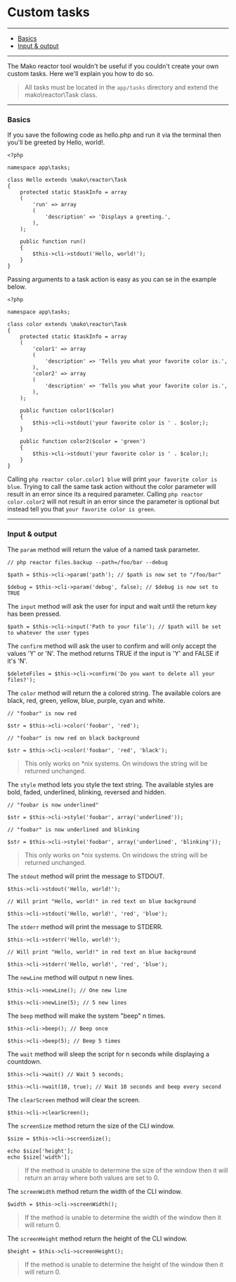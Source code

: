 # Custom tasks

--------------------------------------------------------

* [Basics](#usage)
* [Input & output](#input_and_output)

--------------------------------------------------------

The Mako reactor tool wouldn't be useful if you couldn't create your own custom tasks. Here we'll explain you how to do so.

> All tasks must be located in the ```app/tasks``` directory and extend the mako\reactor\Task class.

--------------------------------------------------------

<a id="usage"></a>

### Basics

If you save the following code as hello.php and run it via the terminal then you'll be greeted by Hello, world!.

	<?php

	namespace app\tasks;

	class Hello extends \mako\reactor\Task
	{
		protected static $taskInfo = array
		(
			'run' => array
			(
				'description' => 'Displays a greeting.',
			),
		);
		
		public function run()
		{
			$this->cli->stdout('Hello, world!');
		}
	}

Passing arguments to a task action is easy as you can se in the example below.

	<?php

	namespace app\tasks;

	class color extends \mako\reactor\Task
	{
		protected static $taskInfo = array
		(
			'color1' => array
			(
				'description' => 'Tells you what your favorite color is.',
			),
			'color2' => array
			(
				'description' => 'Tells you what your favorite color is.',
			),
		);

		public function color1($color)
		{
			$this->cli->stdout('your favorite color is ' . $color;);
		}

		public function color2($color = 'green')
		{
			$this->cli->stdout('your favorite color is ' . $color;);
		}
	}

Calling ```php reactor color.color1 blue``` will print ```your favorite color is blue```. Trying to call the same task action without the color parameter will result in an error since its a required parameter. Calling ```php reactor color.color2``` will not result in an error since the parameter is optional but instead tell you that ```your favorite color is green```.

--------------------------------------------------------

<a id="input_and_output"></a>

### Input & output

The ```param``` method will return the value of a named task parameter.

	// php reactor files.backup --path=/foo/bar --debug

	$path = $this->cli->param('path'); // $path is now set to "/foo/bar"

	$debug = $this->cli->param('debug', false); // $debug is now set to TRUE

The ```input``` method will ask the user for input and wait until the return key has been pressed.

	$path = $this->cli->input('Path to your file'); // $path will be set to whatever the user types

The ```confirm``` method will ask the user to confirm and will only accept the values 'Y' or 'N'. The method returns TRUE if the input is 'Y' and FALSE if it's 'N'.

	$deleteFiles = $this->cli->confirm('Do you want to delete all your files?');

The ```color``` method will return the a colored string. The available colors are black, red, green, yellow, blue, purple, cyan and white.

	// "foobar" is now red

	$str = $this->cli->color('foobar', 'red');

	// "foobar" is now red on black background

	$str = $this->cli->color('foobar', 'red', 'black');

> This only works on *nix systems. On windows the string will be returned unchanged.

The ```style``` method lets you style the text string. The available styles are bold, faded, underlined, blinking, reversed and hidden.

	// "foobar is now underlined"

	$str = $this->cli->style('foobar', array('underlined'));

	// "foobar" is now underlined and blinking

	$str = $this->cli->style('foobar', array('underlined', 'blinking'));

> This only works on *nix systems. On windows the string will be returned unchanged.

The ```stdout``` method will print the message to STDOUT.

	$this->cli->stdout('Hello, world!');

	// Will print "Hello, world!" in red text on blue background

	$this->cli->stdout('Hello, world!', 'red', 'blue');

The ```stderr``` method will print the message to STDERR.

	$this->cli->stderr('Hello, world!');

	// Will print "Hello, world!" in red text on blue background

	$this->cli->stderr('Hello, world!', 'red', 'blue');

The ```newLine``` method will output n new lines.

	$this->cli->newLine(); // One new line

	$this->cli->newLine(5); // 5 new lines

The ```beep``` method will make the system "beep" n times.

	$this->cli->beep(); // Beep once

	$this->cli->beep(5); // Beep 5 times

The ```wait``` method will sleep the script for n seconds while displaying a countdown.

	$this->cli->wait() // Wait 5 seconds;

	$this->cli->wait(10, true); // Wait 10 seconds and beep every second

The ```clearScreen``` method will clear the screen.

	$this->cli->clearScreen();

The ```screenSize``` method return the size of the CLI window.

	$size = $this->cli->screenSize();

	echo $size['height'];
	echo $size['width'];

> If the method is unable to determine the size of the window then it will return an array where both values are set to 0.

The ```screenWidth``` method return the width of the CLI window.

	$width = $this->cli->screenWidth();

> If the method is unable to determine the width of the window then it will return 0.

The ```screenHeight``` method return the height of the CLI window.

	$height = $this->cli->screenHeight();

> If the method is unable to determine the height of the window then it will return 0.